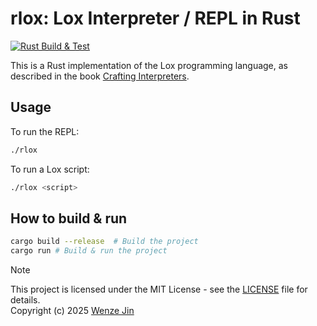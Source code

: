 # rlox: Lox Interpreter / REPL in Rust

[![Rust Build & Test](https://github.com/WenzeJin/rlox/actions/workflows/rust.yml/badge.svg)](https://github.com/WenzeJin/rlox/actions/workflows/rust.yml)  

This is a Rust implementation of the Lox programming language, as described in the book [Crafting Interpreters](http://craftinginterpreters.com/).

## Usage

To run the REPL:

```bash
./rlox
```

To run a Lox script:

```bash
./rlox <script>
```

## How to build & run

```bash
cargo build --release  # Build the project
cargo run # Build & run the project
```


> [!NOTE]  
> This project is licensed under the MIT License - see the [LICENSE](LICENSE) file for details.  
> Copyright (c) 2025 [Wenze Jin](wenzejin.github.io) 